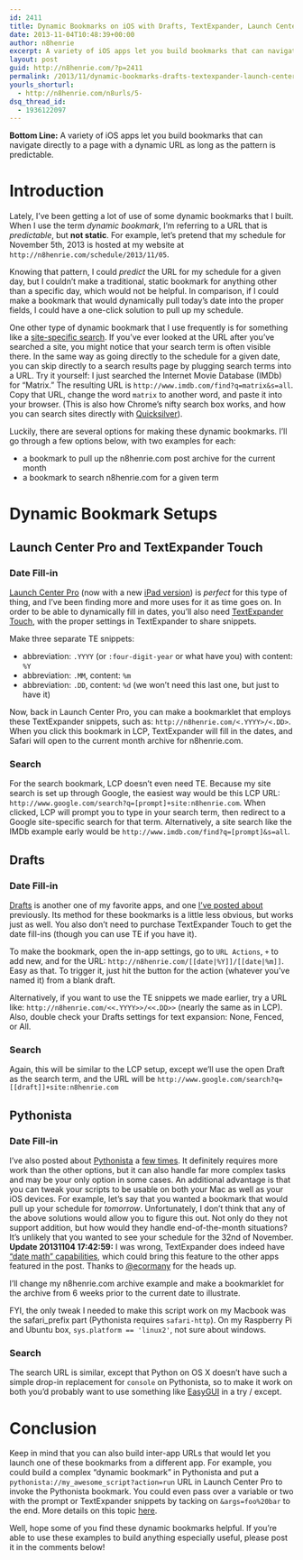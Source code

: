 ```yaml
---
id: 2411
title: Dynamic Bookmarks on iOS with Drafts, TextExpander, Launch Center Pro, and Pythonista
date: 2013-11-04T10:48:39+00:00
author: n8henrie
excerpt: A variety of iOS apps let you build bookmarks that can navigate directly to a page with a dynamic URL as long as the pattern is predictable.
layout: post
guid: http://n8henrie.com/?p=2411
permalink: /2013/11/dynamic-bookmarks-drafts-textexpander-launch-center-pro-pythonista/
yourls_shorturl:
  - http://n8henrie.com/n8urls/5-
dsq_thread_id:
  - 1936122097
---
```

**Bottom Line:** A variety of iOS apps let you build bookmarks that can navigate directly to a page with a dynamic URL as long as the pattern is predictable.<!--more-->

# Introduction

Lately, I&#8217;ve been getting a lot of use of some dynamic bookmarks that I built. When I use the term _dynamic bookmark_, I&#8217;m referring to a URL that is _predictable_, but **not static**. For example, let&#8217;s pretend that my schedule for November 5th, 2013 is hosted at my website at `http://n8henrie.com/schedule/2013/11/05`. 

Knowing that pattern, I could _predict_ the URL for my schedule for a given day, but I couldn&#8217;t make a traditional, static bookmark for anything other than a specific day, which would not be helpful. In comparison, if I could make a bookmark that would dynamically pull today&#8217;s date into the proper fields, I could have a one-click solution to pull up my schedule.

One other type of dynamic bookmark that I use frequently is for something like a <a target="_blank" href="http://www.google.com/insidesearch/tipstricks/all.html">site-specific search</a>. If you&#8217;ve ever looked at the URL after you&#8217;ve searched a site, you might notice that your search term is often visible there. In the same way as going directly to the schedule for a given date, you can skip directly to a search results page by plugging search terms into a URL. Try it yourself: I just searched the Internet Movie Database (IMDb) for &#8220;Matrix.&#8221; The resulting URL is `http://www.imdb.com/find?q=matrix&s=all`. Copy that URL, change the word `matrix` to another word, and paste it into your browser. (This is also how Chrome&#8217;s nifty search box works, and how you can search sites directly with <a target="_blank" href="http://qsapp.com/" title="Quicksilver — Mac OS X at your Fingertips">Quicksilver</a>).

Luckily, there are several options for making these dynamic bookmarks. I&#8217;ll go through a few options below, with two examples for each:

  * a bookmark to pull up the n8henrie.com post archive for the current month
  * a bookmark to search n8henrie.com for a given term

# Dynamic Bookmark Setups

## Launch Center Pro and TextExpander Touch

### Date Fill-in

<a target="_blank" href="https://itunes.apple.com/us/app/launch-center-pro/id532016360?mt=8&#038;at=10l5H6">Launch Center Pro</a> (now with a new <a href="https://itunes.apple.com/us/app/launch-center-pro-for-ipad/id799664902?mt=8&#038;at=10l5H6" target="_blank">iPad version</a>) is _perfect_ for this type of thing, and I&#8217;ve been finding more and more uses for it as time goes on. In order to be able to dynamically fill in dates, you&#8217;ll also need <a target="_blank" href="https://itunes.apple.com/us/app/textexpander/id326180690?mt=8&#038;at=10l5H6">TextExpander Touch</a>, with the proper settings in TextExpander to share snippets. 

Make three separate TE snippets:

  * abbreviation: `.YYYY` (or `:four-digit-year` or what have you) with content: `%Y`
  * abbreviation: `.MM`, content: `%m`
  * abbreviation: `.DD`, content: `%d` (we won&#8217;t need this last one, but just to have it)

Now, back in Launch Center Pro, you can make a bookmarklet that employs these TextExpander snippets, such as: `http://n8henrie.com/<.YYYY>/<.DD>`. When you click this bookmark in LCP, TextExpander will fill in the dates, and Safari will open to the current month archive for n8henrie.com.

### Search

For the search bookmark, LCP doesn&#8217;t even need TE. Because my site search is set up through Google, the easiest way would be this LCP URL: `http://www.google.com/search?q=[prompt]+site:n8henrie.com`. When clicked, LCP will prompt you to type in your search term, then redirect to a Google site-specific search for that term. Alternatively, a site search like the IMDb example early would be `http://www.imdb.com/find?q=[prompt]&s=all`.

## Drafts

### Date Fill-in

<a target="_blank" href="https://itunes.apple.com/us/app/drafts/id502385074?mt=8&at=10l5H6" title="Drafts - Agile Tortoise">Drafts</a> is another one of my favorite apps, and one [I&#8217;ve posted about](http://n8henrie.com/tag/drafts/) previously. Its method for these bookmarks is a little less obvious, but works just as well. You also don&#8217;t need to purchase TextExpander Touch to get the date fill-ins (though you can use TE if you have it).

To make the bookmark, open the in-app settings, go to `URL Actions`, `+` to add new, and for the URL: `http://n8henrie.com/[[date|%Y]]/[[date|%m]]`. Easy as that. To trigger it, just hit the button for the action (whatever you&#8217;ve named it) from a blank draft.

Alternatively, if you want to use the TE snippets we made earlier, try a URL like: `http://n8henrie.com/<<.YYYY>>/<<.DD>>` (nearly the same as in LCP). Also, double check your Drafts settings for text expansion: None, Fenced, or All.

### Search

Again, this will be similar to the LCP setup, except we&#8217;ll use the open Draft as the search term, and the URL will be `http://www.google.com/search?q=[[draft]]+site:n8henrie.com`

## Pythonista

### Date Fill-in

I&#8217;ve also posted about <a target="_blank" href="https://itunes.apple.com/us/app/pythonista/id528579881?mt=8&uo=4&at=10l5H6" title="Pythonista">Pythonista</a> a [few times](http://n8henrie.com/tag/pythonista). It definitely requires more work than the other options, but it can also handle far more complex tasks and may be your only option in some cases. An additional advantage is that you can tweak your scripts to be usable on both your Mac as well as your iOS devices. For example, let&#8217;s say that you wanted a bookmark that would pull up your schedule for _tomorrow_. Unfortunately, I don&#8217;t think that any of the above solutions would allow you to figure this out. Not only do they not support addition, but how would they handle end-of-the-month situations? It&#8217;s unlikely that you wanted to see your schedule for the 32nd of November. **Update 20131104 17:42:59:** I was wrong, TextExpander does indeed have <a href="http://smilesoftware.com/blog/entry/textexpander-date-and-time-math" target="_blank">&#8220;date math&#8221; capabilities</a>, which could bring this feature to the other apps featured in the post. Thanks to <a href="https://twitter.com/ecormany" target="_blank">@ecormany</a> for the heads up.

I&#8217;ll change my n8henrie.com archive example and make a bookmarklet for the archive from 6 weeks prior to the current date to illustrate.



FYI, the only tweak I needed to make this script work on my Macbook was the safari_prefix part (Pythonista requires `safari-http`). On my Raspberry Pi and Ubuntu box, `sys.platform == 'linux2'`, not sure about windows.

### Search

The search URL is similar, except that Python on OS X doesn&#8217;t have such a simple drop-in replacement for `console` on Pythonista, so to make it work on both you&#8217;d probably want to use something like <a target="_blank" href="http://easygui.sourceforge.net">EasyGUI</a> in a try / except.



# Conclusion

Keep in mind that you can also build inter-app URLs that would let you launch one of these bookmarks from a different app. For example, you could build a complex &#8220;dynamic bookmark&#8221; in Pythonista and put a `pythonista://my_awesome_script?action=run` URL in Launch Center Pro to invoke the Pythonista bookmark. You could even pass over a variable or two with the prompt or TextExpander snippets by tacking on `&args=foo%20bar` to the end. More details on this topic <a target="_blank" href="http://omz-software.com/pythonista/docs/ios/urlscheme.html">here</a>.

Well, hope some of you find these dynamic bookmarks helpful. If you&#8217;re able to use these examples to build anything especially useful, please post it in the comments below!